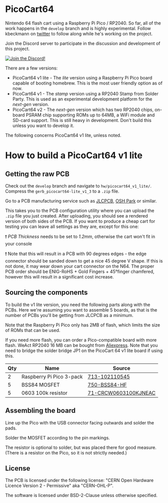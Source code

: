 # PicoCart64
Nintendo 64 flash cart using a Raspberry Pi Pico / RP2040. So far, all of the work happens in the `develop` branch and is highly experimental. Follow kbeckmann on [twitter](https://twitter.com/kbeckmann) to follow along while he's working on the project.

Join the Discord server to participate in the discussion and development of this project.

[![Join the Discord!](https://discordapp.com/api/guilds/989902502063398982/widget.png?style=banner3)](https://discord.gg/B8n57fGd)

There are a few versions:
- PicoCart64 v1 lite - The _lite_ version using a Raspberry Pi Pico board capable of booting homebrew. This is the most user friendly option as of now.
- PicoCart64 v1 - The _stamp_ version using a RP2040 Stamp from Solder Party. This is used as an experimental development platform for the _next-gen_ version.
- PicoCart64 v2 - The _next-gen_ version which has two RP2040 chips, on-board PSRAM chip supporting ROMs up to 64MB, a WiFi module and SD-card support. This is still heavy in development. Don't build this unless you want to develop it.

The following concerns PicoCart64 v1 lite, unless noted.

# How to build a PicoCart64 v1 lite

## Getting the raw PCB

Check out the `develop` branch and navigate to `hw/picocart64_v1_lite/`. Compress the `gerb_picocart64-lite_v1_3` to a `.zip` file.

Go to a PCB manufacturing service such as [JLCPCB](https://jlcpcb.com), [OSH Park](https://oshpark.com/) or similar.

This takes you to the PCB configuration utility where you can upload the `.zip` file you just created. After uploading, you should see a rendered version of both sides of the PCB. If you want to produce a cheap cart for testing you can leave all settings as they are, except for this one:

:exclamation: *PCB Thickness* needs to be set to *1.2mm*, otherwise the cart won't fit in your console

:exclamation: Note that this will result in a PCB with 90 degrees edges - the edge connector should be sanded down to get a nice 45 degree V shape. If this is not done, it may wear down your cart connector on the N64. The proper PCB order should be ENIG-RoHS + Gold Fingers + 45°finger chamfered, however this will result in a significant cost increase.

## Sourcing the components

To build the v1 lite version, you need the following parts along with the PCBs. Here we're assuming you want to assemble 5 boards, as that is the number of PCBs you'll be getting from JLCPCB as a minimum.

Note that the Raspberry Pi Pico only has 2MB of flash, which limits the size of ROMs that can be used.

If you need more flash, you can order a Pico-compatible board with more flash. WeAct RP2040 16 MB can be bought from [Aliexpress](https://www.aliexpress.com/item/1005003708090298.html). Note that you need to bridge the solder bridge JP1 on the PicoCart 64 v1 lite board if using this.

| Qty | Name                  | Source                                                                           | 
|-----|-----------------------|----------------------------------------------------------------------------------|
| 2   | Raspberry Pi Pico 3-pack | [713-102110545](https://www.mouser.com/ProductDetail/713-102110545)               |       |
| 5   | BSS84 MOSFET          | [750-BSS84-HF](https://www.mouser.com/ProductDetail/750-BSS84-HF)                 |       |
| 5   | 0603 100k resistor    | [71-CRCW0603100KJNEAC](https://www.mouser.com/ProductDetail/71-CRCW0603100KJNEAC) |       |

## Assembling the board
Line up the Pico with the USB connector facing outwards and solder the pads.

Solder the MOSFET according to the pin markings.

The resistor is optional to solder, but was placed there for good measure. (There is a resistor on the Pico, so it is not strictly needed.)

## License

The PCB is licensed under the following license: "CERN Open Hardware Licence Version 2 - Permissive" aka "CERN-OHL-P".

The software is licensed under BSD-2-Clause unless otherwise specified.
